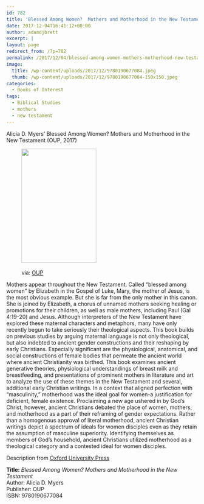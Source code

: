 ```yaml
---
id: 782
title: 'Blessed Among Women?  Mothers and Motherhood in the New Testament'
date: 2017-12-04T16:41:12+00:00
author: adamdjbrett
excerpt: |
layout: page
redirect_from: /?p=782
permalink: /2017/12/04/blessed-among-women-mothers-motherhood-new-testament/
image:
  title: /wp-content/uploads/2017/12/9780190677084.jpeg
  thumb: /wp-content/uploads/2017/12/9780190677084-150x150.jpeg
categories:
  - Books of Interest
tags:
  - Biblical Studies
  - mothers
  - new testament
---
```

Alicia D. Myers&#8217; Blessed Among Women? Mothers and Motherhood in the New Testament (OUP, 2017)

<!--more--><figure id="attachment_783" aria-describedby="caption-attachment-783" style="width: 197px" class="wp-caption alignleft">

[<img class="wp-image-783 size-medium" src="/wp-content/uploads/2017/12/9780190677084-197x300.jpeg" alt="" width="197" height="300" srcset="/wp-content/uploads/2017/12/9780190677084-197x300.jpeg 197w, /wp-content/uploads/2017/12/9780190677084.jpeg 362w" sizes="(max-width: 197px) 100vw, 197px" />](/wp-content/uploads/2017/12/9780190677084.jpeg)<figcaption id="caption-attachment-783" class="wp-caption-text">via: [OUP](https://global.oup.com/academic/product/blessed-among-women-9780190677084?cc=us&lang=en&)</figcaption></figure>

Mothers appear throughout the New Testament. Called &#8220;blessed among women&#8221; by Elizabeth in the Gospel of Luke, Mary, the mother of Jesus, is the most obvious example. But she is far from the only mother in this canon. She is joined by Elizabeth, a chorus of unnamed mothers seeking healing or promotions for their children, as well as male mothers, including Paul (Gal 4:19-20) and Jesus. Although interpreters of the New Testament have explored these maternal characters and metaphors, many have only recently begun to take seriously their theological aspects. This book builds on previous studies by arguing maternal language is not only theological, but also indebted to ancient gender constructions and their reshaping by early Christians. Especially significant are the physiological, anatomical, and social constructions of female bodies that permeate the ancient world where ancient Christianity was birthed. This book examines ancient generative theories, physiological understandings of breast milk and breastfeeding, and presentations of prominent mothers in literature and art to analyze the use of these themes in the New Testament and several, additional early Christian writings. In a context that aligned perfection with &#8220;masculinity,&#8221; motherhood was the ideal goal for women-a justification for deficient, female existence. Proclaiming a new age ushered in by God&#8217;s Christ, however, ancient Christians debated the place of women, mothers, and motherhood as a part of their reframing of gender expectations. Rather than a homogenous approval of literal motherhood, ancient Christian writings depict a spectrum of ideals for women disciples even as they retain the assumption of masculine superiority. Identifying themselves as members of God&#8217;s household, ancient Christians utilized motherhood as a theological category and a contested ideal for women disciples.

Description from [Oxford University Press](https://global.oup.com/academic/product/blessed-among-women-9780190677084?cc=us&lang=en&#)

**Title:** _Blessed Among Women? Mothers and Motherhood in the New Testament_  
Author: Alicia D. Myers  
Publisher: OUP  
ISBN: 9780190677084
